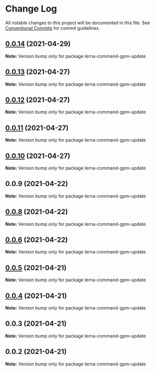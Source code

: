 # Change Log

All notable changes to this project will be documented in this file.
See [Conventional Commits](https://conventionalcommits.org) for commit guidelines.

## [0.0.14](https://github.com/imcuttle/lerna-commands/compare/lerna-command-gpm-update@0.0.13...lerna-command-gpm-update@0.0.14) (2021-04-29)

**Note:** Version bump only for package lerna-command-gpm-update





## [0.0.13](https://github.com/imcuttle/lerna-commands/compare/lerna-command-gpm-update@0.0.12...lerna-command-gpm-update@0.0.13) (2021-04-27)

**Note:** Version bump only for package lerna-command-gpm-update





## [0.0.12](https://github.com/imcuttle/lerna-commands/compare/lerna-command-gpm-update@0.0.11...lerna-command-gpm-update@0.0.12) (2021-04-27)

**Note:** Version bump only for package lerna-command-gpm-update





## [0.0.11](https://github.com/imcuttle/lerna-commands/compare/lerna-command-gpm-update@0.0.10...lerna-command-gpm-update@0.0.11) (2021-04-27)

**Note:** Version bump only for package lerna-command-gpm-update





## [0.0.10](https://github.com/imcuttle/lerna-commands/compare/lerna-command-gpm-update@0.0.9...lerna-command-gpm-update@0.0.10) (2021-04-27)

**Note:** Version bump only for package lerna-command-gpm-update





## 0.0.9 (2021-04-22)

**Note:** Version bump only for package lerna-command-gpm-update





## [0.0.8](https://github.com/imcuttle/lerna-commands/compare/v0.0.6...v0.0.8) (2021-04-22)

**Note:** Version bump only for package lerna-command-gpm-update





## [0.0.6](https://github.com/imcuttle/lerna-commands/compare/v0.0.5...v0.0.6) (2021-04-22)

**Note:** Version bump only for package lerna-command-gpm-update





## [0.0.5](https://github.com/imcuttle/lerna-commands/compare/v0.0.4...v0.0.5) (2021-04-21)

**Note:** Version bump only for package lerna-command-gpm-update





## [0.0.4](https://github.com/imcuttle/lerna-commands/compare/v0.0.3...v0.0.4) (2021-04-21)

**Note:** Version bump only for package lerna-command-gpm-update





## 0.0.3 (2021-04-21)

**Note:** Version bump only for package lerna-command-gpm-update





## 0.0.2 (2021-04-21)

**Note:** Version bump only for package lerna-command-gpm-update
